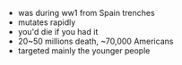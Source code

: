 - was during ww1 from Spain trenches
- mutates rapidly
- you'd die if you had it
- 20~50 millions death, ~70,000 Americans
- targeted mainly the younger people